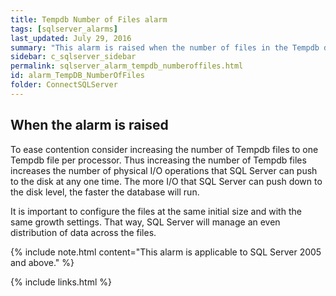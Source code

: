 ```yaml
---
title: Tempdb Number of Files alarm
tags: [sqlserver_alarms]
last_updated: July 29, 2016
summary: "This alarm is raised when the number of files in the Tempdb database is less than the number of processors and the SQL Server is experiencing contention on Tempdb."
sidebar: c_sqlserver_sidebar
permalink: sqlserver_alarm_tempdb_numberoffiles.html
id: alarm_TempDB_NumberOfFiles
folder: ConnectSQLServer
---
```





## When the alarm is raised

To ease contention consider increasing the number of Tempdb files to one Tempdb file per processor. Thus increasing the number of Tempdb files increases the number of physical I/O operations that SQL Server can push to the disk at any one time. The more I/O that SQL Server can push down to the disk level, the faster the database will run.

It is important to configure the files at the same initial size and with the same growth settings. That way, SQL Server will manage an even distribution of data across the files.

{% include note.html content="This alarm is applicable to SQL Server 2005 and above." %}

 {% include links.html %}
